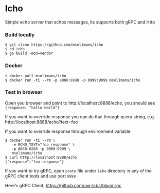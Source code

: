 # Icho

Simple echo server that echos messages, its supports both gRPC and Http

### Build locally 

```shell script
$ git clone https://github.com/msolimans/icho 
$ cd icho 
$ go build -mod=vendor
```

### Docker 

```shell script
$ docker pull msolimans/icho 
$ docker run -ti --rm -p 8888:8888 -p 9999:9999 msolimans/icho
```  

### Test in browser

Open you browser and point to http://localhost:8888/echo, you should see `{response: "hello world"}`

If you want to override  response you can do that through query string, e.g. http://localhost:8888/echo?text=foo

If you want to override response through environment variable

```shell script
$ docker run -ti --rm \
   -e ECHO_TEXT="foo response" \
   -p 8888:8888 -p 9999:9999 \
   msolimans/icho
$ curl http://localhost:8888/echo
{"response":"foo response"}
```     

If you want to try gRPC, open `proto` file under `icho` directory in any of the gRPC client tools and use port `9999`
  
Here's gRPC Client, https://github.com/uw-labs/bloomrpc